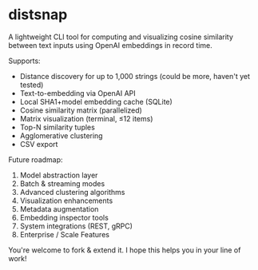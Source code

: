 # distsnap

A lightweight CLI tool for computing and visualizing cosine similarity between text inputs using OpenAI embeddings in record time.

Supports:
- Distance discovery for up to 1,000 strings (could be more, haven't yet tested)
- Text-to-embedding via OpenAI API
- Local SHA1+model embedding cache (SQLite)
- Cosine similarity matrix (parallelized)
- Matrix visualization (terminal, ≤12 items)
- Top-N similarity tuples
- Agglomerative clustering
- CSV export

Future roadmap: 
1. Model abstraction layer
2. Batch & streaming modes
3. Advanced clustering algorithms
4. Visualization enhancements
5. Metadata augmentation
6. Embedding inspector tools
7. System integrations (REST, gRPC)
8. Enterprise / Scale Features

You're welcome to fork & extend it. 
I hope this helps you in your line of work!
